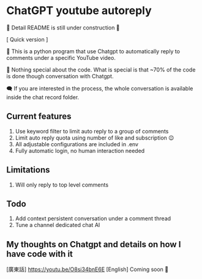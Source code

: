 # ChatGPT youtube autoreply

🚧 Detail README is still under construction 🚧

[ Quick version ]

🎥 This is a python program that use Chatgpt to automatically reply to comments under a specific YouTube video.

🤖 Nothing special about the code. What is special is that ~70% of the code is done though conversation with Chatgpt.

🗨️ If you are interested in the process, the whole conversation is available inside the chat record folder.

## Current features
1. Use keyword filter to limit auto reply to a group of comments
2. Limit auto reply quota using number of like and subscription 😉
3. All adjustable configurations are included in .env
4. Fully automatic login, no human interaction needed

## Limitations
1. Will only reply to top level comments

## Todo
1. Add context persistent conversation under a comment thread
2. Tune a channel dedicated chat AI

## My thoughts on Chatgpt and details on how I have code with it
[廣東話] https://youtu.be/O8si34bnE6E
[English] Coming soon 🚧
